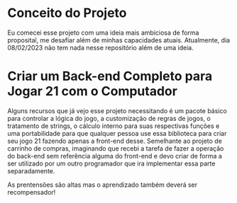 # Conceito do Projeto
Eu comecei esse projeto com uma ideia mais ambiciosa de forma
proposital, me desafiar além de minhas capacidades atuais. Atualmente, dia
08/02/2023 não tem nada nesse repositório além de uma ideia.

# Criar um Back-end Completo para Jogar 21 com o Computador

Alguns recursos que já vejo esse projeto necessitando é um 
pacote básico para controlar a lógica do jogo, a customização de
regras de jogos, o tratamento de strings, o cálculo interno para 
suas respectivas funções e uma portabilidade para que qualquer
pessoa use essa biblioteca para criar seu jogo 21 fazendo 
apenas a front-end desse. Semelhante ao projeto de carrinho de compras,
imaginando que recebi a tarefa de fazer a operação do back-end
sem referência alguma do front-end e devo criar de forma a ser utilizado
por um outro programador que ira implementar essa parte separadamente.

As prentensões são altas mas o aprendizado também deverá ser
recompensador!

